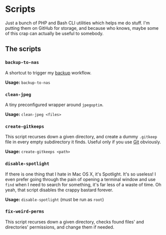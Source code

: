 # Scripts

Just a bunch of PHP and Bash CLI utilities which helps me do stuff. I'm putting
them on GitHub for storage, and because who knows, maybe some of this crap can
actually be useful to somebody.

## The scripts

### `backup-to-nas`

A shortcut to trigger my [backup](http://meskyanichi.github.io/backup/v4/) workflow.

**Usage:** `backup-to-nas`

### `clean-jpeg`

A tiny preconfigured wrapper around `jpegoptim`.

**Usage:** `clean-jpeg <files>`

### `create-gitkeeps`

This script recurses down a given directory, and create a dummy `.gitkeep` file
in every empty subdirectory it finds. Useful only if you use [Git](https://git-scm.com/)
obviously.

**Usage:** `create-gitkeeps <path>`

### `disable-spotlight`

If there is one thing that I hate in Mac OS X, it's Spotlight. It's so useless!
I even prefer going through the pain of opening a terminal window and use `find`
when I need to search for something, it's far less of a waste of time. Oh yeah,
that script disables the crappy bastard forever.

**Usage:** `disable-spotlight` (must be run as `root`)

### `fix-weird-perms`

This script recurses down a given directory, checks found files' and directories'
permissions, and change them if needed.
